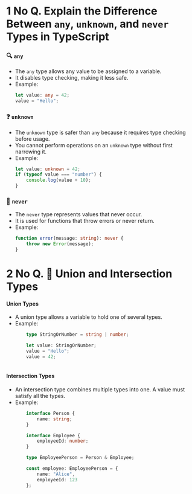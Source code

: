 # 1 No Q. Explain the Difference Between `any`, `unknown`, and `never` Types in TypeScript

### 🔍 **`any`**
- The `any` type allows any value to be assigned to a variable.
- It disables type checking, making it less safe.
- Example:
    ```typescript
    let value: any = 42;
    value = "Hello"; 
    ```

### ❓ **`unknown`**
- The `unknown` type is safer than `any` because it requires type checking before usage.
- You cannot perform operations on an `unknown` type without first narrowing it.
- Example:
    ```typescript
    let value: unknown = 42;
    if (typeof value === "number") {
        console.log(value + 10); 
    }
    ```

### 🚫 **`never`**
- The `never` type represents values that never occur.
- It is used for functions that throw errors or never return.
- Example:
    ```typescript
    function error(message: string): never {
        throw new Error(message);
    }
    ```
# 2 No Q. 🔗 Union and Intersection Types

#### **Union Types**
- A union type allows a variable to hold one of several types.
- Example:
    ```typescript
        type StringOrNumber = string | number;

        let value: StringOrNumber;
        value = "Hello"; 
        value = 42;     
        

    ```

#### **Intersection Types**
- An intersection type combines multiple types into one. A value must satisfy all the types.
- Example:
    ```typescript
        interface Person {
            name: string;
        }

        interface Employee {
            employeeId: number;
        }

        type EmployeePerson = Person & Employee;

        const employee: EmployeePerson = {
            name: "Alice",
            employeeId: 123
        };

    ```